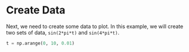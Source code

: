# Create Data

Next, we need to create some data to plot. In this example, we will create two sets of data, `sin(2*pi*t)` and `sin(4*pi*t)`.

```python
t = np.arange(0, 10, 0.01)
```
